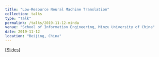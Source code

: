```yaml
---
title: "Low-Resource Neural Machine Translation"
collection: talks
type: "Talk"
permalink: /talks/2019-11-12-minda
venue: "School of Information Engineering, Minzu University of China"
date: 2019-11-12
location: "Beijing, China"
---
```


<!-- This is a description of your talk, which is a markdown files that can be all markdown-ified like any other post. Yay markdown! -->

\[[Slides](https://miradel51.github.io/files/minda_report_20191112.pdf)\] 
